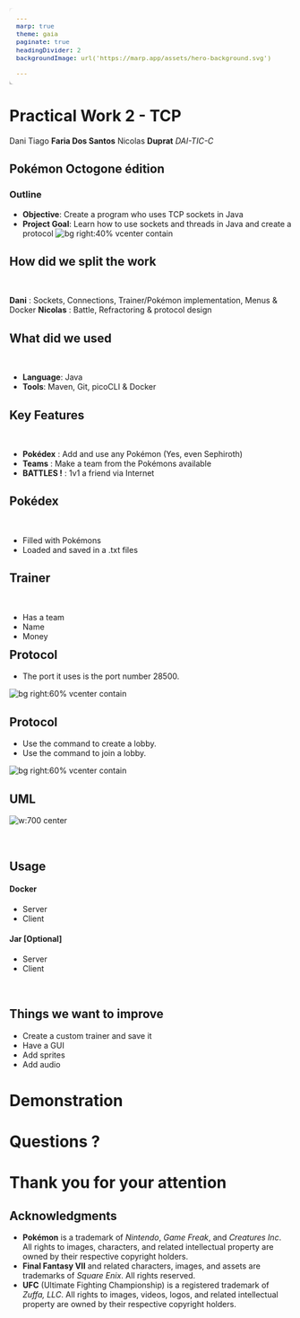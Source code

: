 ```yaml
---
marp: true
theme: gaia
paginate: true
headingDivider: 2
backgroundImage: url('https://marp.app/assets/hero-background.svg')

---
```


<style>
pre {
  background-color: #2e2e2e;  /* Dark background */
  color: #f8f8f2;            /* Light text color */
  font-size: 0.95em;         /* Font size */
  border-radius: 8px;        /* Rounded corners */
  padding: 12px;             /* Padding inside the code block */
  box-shadow: 0px 4px 10px rgba(0, 0, 0, 0.5); /* Shadow for depth */
  width: 100%;               /* Full width */
  margin: 0;                 /* Remove default margins */
}

pre code {
  background: none; /* Remove any background on the code element */
  display: block;
}

/* Optional: Make sure code blocks stretch to the edges */
.marp-slide {
  padding: 0 !important; /* Override default slide padding */
}


img[alt~="center"] {
  display: block;
  margin: 0 auto;
}



img[alt~="right"] {
  display: block;
  margin: -200px 0 0 700px;
}
</style>

# Practical Work 2 - TCP
Dani Tiago **Faria Dos Santos**
Nicolas **Duprat**
*DAI-TIC-C*



## Pokémon Octogone édition
### Outline

- **Objective**: Create a program who uses TCP sockets in Java
- **Project Goal**: Learn how to use sockets and threads in Java and create a protocol
![bg right:40% vcenter contain](./images/logo.png)

## How did we split the work
<br>

**Dani** : Sockets, Connections, Trainer/Pokémon implementation, Menus & Docker
**Nicolas** : Battle, Refractoring & protocol design

## What did we used
<br>

- **Language**: Java
- **Tools**: Maven, Git, picoCLI & Docker

## Key Features
<br>

- **Pokédex** : Add and use any Pokémon (Yes, even Sephiroth) 
- **Teams** : Make a team from the Pokémons available
- **BATTLES !** : 1v1 a friend via Internet

## Pokédex
<br>

- Filled with Pokémons
- Loaded and saved in a .txt files

## Trainer
<br>

- Has a team
- Name
- Money
![w:200 right](./images/trainer.png)



## Protocol
- The port it uses is the port number 28500.

![bg right:60% vcenter contain](./images/protocole.png)


## Protocol
- Use the command **<HOST>** to create a lobby.
- Use the command **<JOIN> <hostId>** to join a lobby.


![bg right:60% vcenter contain](./images/host.png)




## UML
![w:700 center](./images/uml.png)

<br>


## Usage
#### Docker
- Server
- Client

#### Jar [Optional]
- Server
- Client

<br>

## Things we want to improve

- Create a custom trainer and save it
- Have a GUI
- Add sprites
- Add audio

# Demonstration
<style scoped>
section {
  display: flex;
  justify-content: center; /* Center horizontally */
  align-items: center;     /* Center vertically */
}
</style>

# Questions ?
<style scoped>
section {
  display: flex;
  justify-content: center; /* Center horizontally */
  align-items: center;     /* Center vertically */
}
</style>

# Thank you for your attention
<style scoped>
section {
  display: flex;
  justify-content: center; /* Center horizontally */
  align-items: center;     /* Center vertically */
}
</style>

## Acknowledgments
- **Pokémon** is a trademark of *Nintendo*, *Game Freak*, and *Creatures Inc*. All rights to images, characters, and related intellectual property are owned by their respective copyright holders.
- **Final Fantasy VII** and related characters, images, and assets are trademarks of *Square Enix*. All rights reserved.
- **UFC** (Ultimate Fighting Championship) is a registered trademark of *Zuffa, LLC*. All rights to images, videos, logos, and related intellectual property are owned by their respective copyright holders.